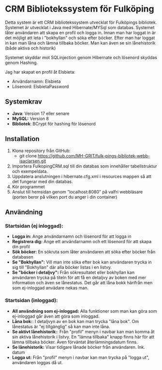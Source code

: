# CRM Bibliotekssystem för Fulköping
Detta system är ett CRM bibliotekssystem utvecklat för Fulköpings bibliotek.
Systemet är utvecklat i Java med Hibernate/MYSql som databas. Systemet låter användaren att skapa en profil och logga in. Innan man har loggat in är det möjligt att leta i "bokhyllan" och söka efter böcker. Efter man har loggat in kan man låna och lämna tillbaka böcker. Man kan även se sin lånehistorik (både aktiva och historik)

Systemet skyddar mot SQLinjection genom Hibernate och lösenord skyddas genom Hashing.

Jag har skapat en profil åt Elsbieta:
- Användarnamn: Elsbieta
- Lösenord: ElsbietaPassword


## Systemkrav
- **Java**: Version 17 eller senare
- **MySQL:** Version 8
- **Bibliotek**: BCrypt för hashing för lösenord

## Installation
1. Klona repository från GitHub:
    - git clone https://github.com/MH-GRIT/fulk-pings-bibliotek-webb-isaclarsen.git
2. Importera FulkopingCRM.sql till din databas som innehåller tabellstruktur och exempeldata.
3. Uppdatera anslutningen i hibernate.cfg.xml i resources mappen så att det fungerar med din databas.
4. Kör programmet
5. Anslut till hemsidan genom "localhost:8080" på valfri webbläsare (porten beror på vilken port du anger i din container)


## Användning
### Startsidan (ej inloggad):
- **Logga in:** Ange användarnamn och lösenord för att logga in
- **Registrera dig:** Ange ett användarnamn och ett lösenord för att skapa din profil
- **Sök böcker:** En sökruta som låter användaren att söka efter böcker från databasen
- **Se "Bokhyllan":** Vill man inte söka efter bok kan användaren trycka in sig till "Bokhyllan" där alla böcker listas i en listvy.
- **Se "böcker i detaljvy":** Från sökresultatet eller bokhyllan kan användaren trycka på titeln för att få en detaljvy av boken med mer information och även se lånestatus. Det går att låna bokk härifrån men som ej-inloggad anvädare nekas man.

### Startsidan (inloggad):
- **All användning som ej-inloggad:** Alla funktioner som man kan göra som ej-inloggad går även att göra som inloggad.
- **Låna bok:**: I detaljvyn av en bok kan man trycka "låna bok". Om lånestatus är "ej tillgänglig" så kan man inte låna.
- **Se aktivt lånehistorik:**: Från "profil" menyn i navbar kan man komma åt sin aktiva lånehistorik i listvy. En "lämna tillbaka" knapp finns här för att lämna tillbaka böcker. Även förväntat återlämningsdatum finns.
- **Se lånehistorik:** Visar tidigare lånade böcker från användaren. Ink. datum
- **Logga ut:** Från "profil" menyn i navbar kan man trycka på "logga ut", användaren loggas då ut.

